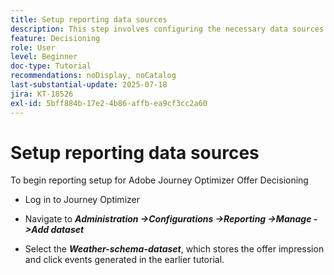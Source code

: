 ```yaml
---
title: Setup reporting data sources
description: This step involves configuring the necessary data sources in Adobe Experience Platform to enable reporting on offer impressions and click interactions. The dataset used for capturing these events must be based on a schema that includes the Web Details field group to support reporting capabilities.
feature: Decisioning
role: User
level: Beginner
doc-type: Tutorial
recommendations: noDisplay, noCatalog
last-substantial-update: 2025-07-18
jira: KT-18526
exl-id: 5bff884b-17e2-4b86-affb-ea9cf3cc2a60
---
```

# Setup reporting data sources

To begin reporting setup for Adobe Journey Optimizer Offer Decisioning

-   Log in to Journey Optimizer

-   Navigate to _**Administration ->Configurations ->Reporting ->Manage ->Add dataset**_
-   Select the _**Weather-schema-dataset**_, which stores the offer impression and click events generated in the earlier tutorial.
